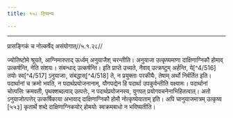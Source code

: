 ```yaml
---
title: १५८ टिप्पन्यः

---
```


[^4/514]: E2: 5,127; E6: 2,76

[^4/515]: E2 om. gamyate
____________________________________________


प्रासङ्गिकं च नोत्कर्षेद् असंयोगात्//५.१.२८//

ज्योतिष्टोमे श्रूयते, आग्निमारुताद् ऊर्ध्वम् अनुयाजैश् चरन्तीति। अनुयाजा उत्कृष्यमाणा दाक्षिणाग्निकौ होमाव् उत्कर्षन्ति, नेति संशयः। संबन्धाद् उत्कर्षन्ति।
इति प्राप्ते उच्यते, नैवाव् उत्क्रष्टुम् अर्हन्ति, ये[^4/516] तयोः स्व[^4/517] ऽनुयाजाः, संबद्धास्[^4/518] ते, न प्रयुक्ताः परकीयैः, तेषाम् अर्थो निर्वर्तित इति। पदार्थानां च क्रमो भवति, न पदार्थप्रयोजनानाम्, यौगपद्येन हि पदार्था उपकुर्वन्तीति वक्ष्यामः। पदार्थानां चोत्पत्तिः क्रमवती, पृथक्शब्दत्वाद् उत्पत्तेः, न पदार्थप्रयोजनस्य, युगपत् प्रयोगवचनेनाभिहितत्वात्। अतो ऽनुयाजोत्पत्तेर् उत्कर्षिकाया अभावाद् दाक्षिणाग्निकौ होमौ नोत्कृष्येयाताम् इति। अपि चानुयाजमात्रम् उत्कृष्य [५५३] कृतार्थे शब्दे दाक्षिणाग्निकयोर् होमयोः स्वक्रमबाधो न भविष्यतीति।
